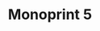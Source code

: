 ---
ee_id: '217'
site: '1'
type: '2'
url: 2008-016-monoprint-5
title: 'Monoprint 5 '
year: '2008'
display_year: '2008'
medium: Unique three-color process silkscreen on custom watermarked paper
dims: 42 x 32 inches
pitch: "​Poorly done C-M-Y silkscreens."
ps: ''
live_url: ''
related: ''
youtube: ''
related_code: ''
imgs: Monoprint-5-2008-016-full-database-IH_1.jpg
subheading: ''
download: ''
add_credit: ''
commission: ''
layout: things-i-made
---